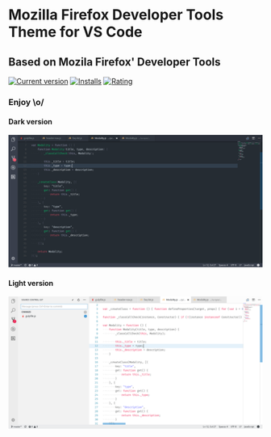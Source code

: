 # Mozilla Firefox Developer Tools Theme for VS Code

## Based on Mozila Firefox' Developer Tools

[![Current version](https://vsmarketplacebadge.apphb.com/version/Heron.firefox-devtools-theme.svg)](https://marketplace.visualstudio.com/items?itemName=Heron.firefox-devtools-theme)
[![Installs](https://vsmarketplacebadge.apphb.com/installs/Heron.firefox-devtools-theme.svg)](https://marketplace.visualstudio.com/items?itemName=Heron.firefox-devtools-theme)
[![Rating](https://vsmarketplacebadge.apphb.com/rating/Heron.firefox-devtools-theme.svg)](https://marketplace.visualstudio.com/items?itemName=Heron.firefox-devtools-theme#review-details)

### Enjoy \o/

#### Dark version
![Dark version](dark-version.png)

#### Light version
![Light version](light-version.png)

